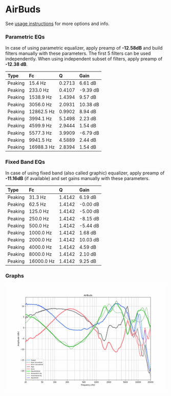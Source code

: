 # AirBuds
See [usage instructions](https://github.com/jaakkopasanen/AutoEq#usage) for more options and info.

### Parametric EQs
In case of using parametric equalizer, apply preamp of **-12.58dB** and build filters manually
with these parameters. The first 5 filters can be used independently.
When using independent subset of filters, apply preamp of **-12.38 dB**.

| Type    | Fc         |      Q | Gain     |
|:--------|:-----------|:-------|:---------|
| Peaking | 15.4 Hz    | 0.2713 | 6.61 dB  |
| Peaking | 233.0 Hz   | 0.4107 | -9.39 dB |
| Peaking | 1538.9 Hz  | 1.4394 | 9.57 dB  |
| Peaking | 3056.0 Hz  | 2.0931 | 10.38 dB |
| Peaking | 12862.5 Hz | 0.9902 | 8.94 dB  |
| Peaking | 3994.1 Hz  | 5.1498 | 2.23 dB  |
| Peaking | 4599.9 Hz  | 2.9444 | 1.54 dB  |
| Peaking | 5577.3 Hz  | 3.9909 | -6.79 dB |
| Peaking | 9941.5 Hz  | 4.5889 | 2.44 dB  |
| Peaking | 16988.3 Hz | 2.8394 | 1.54 dB  |

### Fixed Band EQs
In case of using fixed band (also called graphic) equalizer, apply preamp of **-11.16dB**
(if available) and set gains manually with these parameters.

| Type    | Fc         |      Q | Gain     |
|:--------|:-----------|:-------|:---------|
| Peaking | 31.3 Hz    | 1.4142 | 6.19 dB  |
| Peaking | 62.5 Hz    | 1.4142 | -0.00 dB |
| Peaking | 125.0 Hz   | 1.4142 | -5.00 dB |
| Peaking | 250.0 Hz   | 1.4142 | -8.15 dB |
| Peaking | 500.0 Hz   | 1.4142 | -5.44 dB |
| Peaking | 1000.0 Hz  | 1.4142 | 1.68 dB  |
| Peaking | 2000.0 Hz  | 1.4142 | 10.03 dB |
| Peaking | 4000.0 Hz  | 1.4142 | 4.59 dB  |
| Peaking | 8000.0 Hz  | 1.4142 | 2.10 dB  |
| Peaking | 16000.0 Hz | 1.4142 | 9.25 dB  |

### Graphs
![](./AirBuds.png)